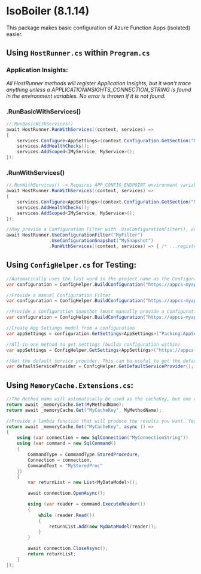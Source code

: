 # IsoBoiler (8.1.14)
This package makes basic configuration of Azure Function Apps (isolated) easier. 

## Using <code>HostRunner.cs</code> within <code>Program.cs</code>

### Application Insights:  
*All HostRunner methods will register Application Insights, but it won't trace anything unless a APPLICATIONINSIGHTS_CONNECTION_STRING is found in the environment variables. No error is thrown if it is not found.*

### .RunBasicWithServices()
```C#
//.RunBasicWithServices()
await HostRunner.RunWithServices((context, services) =>
{
    services.Configure<AppSettings>(context.Configuration.GetSection("MyConfigFilter:AppSettings"));
    services.AddHealthChecks();
    services.AddScoped<IMyService, MyService>();
});
```

### .RunWithServices()
```C#
//.RunWithServices() -> Requires APP_CONFIG_ENDPOINT environment variable. Errors if not found
await HostRunner.RunWithServices((context, services) =>
{
    services.Configure<AppSettings>(context.Configuration.GetSection("MyConfigFilter:AppSettings"));
    services.AddHealthChecks();
    services.AddScoped<IMyService, MyService>();
});

//May provide a Configuration Filter with .UseConfigurationFilter(), or a Configuration Snapshot with .UseConfigurationSnapshot()
await HostRunner.UseConfigurationFilter("MyFilter")
                .UseConfigurationSnapshot("MySnapshot")
                .RunWithServices((context, services) => { /* ...registering services... */});
```  
       
        
## Using <code>ConfigHelper.cs</code> for Testing:

```C#
//Automatically uses the last word in the project name as the Configuration Filter, i.e. "My.Glorious.Project" would use "Project"
var configuration = ConfigHelper.BuildConfiguration("https://appcs-myappconfigresource-env.azconfig.io");

//Provide a manual Configuration Filter
var configuration = ConfigHelper.BuildConfiguration("https://appcs-myappconfigresource-env.azconfig.io", "MyConfigurationFilter");

//Provide a Configuration Snapshot (must manually provide a Configuration Filter)
var configuration = ConfigHelper.BuildConfiguration("https://appcs-myappconfigresource-env.azconfig.io", "MyConfigurationFilter", "MyConfigurationSnapshot");

//Create App Settings model from a configuration
var appSettings = configuration.GetSettings<AppSettings>("Packing:AppSettings");

//All-in-one method to get settings (builds configuration within)
var appSettings = ConfigHelper.GetSettings<AppSettings>("https://appcs-myappconfigresource-env.azconfig.io", "Packing:AppSettings");

//Get the default service provider. This can be useful to get the default configured services, such as IObjectSerializer
var defaultServiceProvider = ConfigHelper.GetDefaultServiceProvider();
```

## Using <code>MemoryCache.Extensions.cs</code>:

```C#
//The Method name will automatically be used as the cacheKey, but one can be manually provided as well. This does not work (currently?) with Methods that require parameters in order to make sure that the function is executed lazily.
return await _memoryCache.Get(MyMethodName);
return await _memoryCache.Get("MyCacheKey", MyMethodName);

//Provide a lambda function that will produce the results you want. You must provide a cacheKey value to do this.
return await _memoryCache.Get("MyCacheKey", async () =>
{
    using (var connection = new SqlConnection("MyConnectionString"))
    using (var command = new SqlCommand()
    {
        CommandType = CommandType.StoredProcedure,
        Connection = connection,
        CommandText = "MyStoredProc"
    })
    {
        var returnList = new List<MyDataModel>();

        await connection.OpenAsync();

        using (var reader = command.ExecuteReader())
        {
            while (reader.Read())
            {
                returnList.Add(new MyDataModel(reader));
            }
        }

        await connection.CloseAsync();
        return returnList;
    }
});